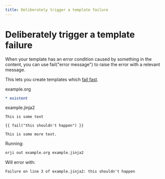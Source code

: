 ```yaml
---
title: Deliberately trigger a template failure
---
```

# Deliberately trigger a template failure


When your template has an error condition caused by 
something in the content, you can use fail("error message")
to raise the error with a relevant message.

This lets you create templates which [fail fast](https://en.wikipedia.org/wiki/Fail-fast).





example.org
```example.org
* existent

```


example.jinja2
```example.jinja2
This is some text

{{ fail("this shouldn't happen") }}

This is some more text.

```




Running:
```bash
orji out example.org example.jinja2
```

Will error with:
```
Failure on line 3 of example.jinja2: this shouldn't happen

```
